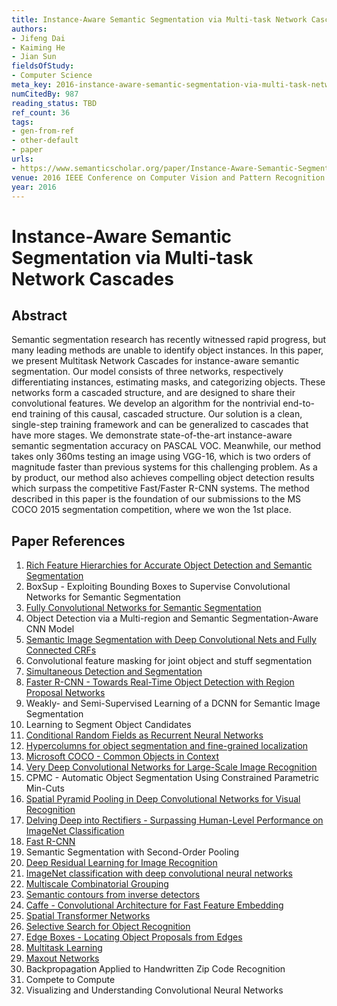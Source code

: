 ```yaml
---
title: Instance-Aware Semantic Segmentation via Multi-task Network Cascades
authors:
- Jifeng Dai
- Kaiming He
- Jian Sun
fieldsOfStudy:
- Computer Science
meta_key: 2016-instance-aware-semantic-segmentation-via-multi-task-network-cascades
numCitedBy: 987
reading_status: TBD
ref_count: 36
tags:
- gen-from-ref
- other-default
- paper
urls:
- https://www.semanticscholar.org/paper/Instance-Aware-Semantic-Segmentation-via-Multi-task-Dai-He/1e9b1f6061ef779e3ad0819c2832a29168eaeb9d?sort=total-citations
venue: 2016 IEEE Conference on Computer Vision and Pattern Recognition (CVPR)
year: 2016
---
```


# Instance-Aware Semantic Segmentation via Multi-task Network Cascades

## Abstract

Semantic segmentation research has recently witnessed rapid progress, but many leading methods are unable to identify object instances. In this paper, we present Multitask Network Cascades for instance-aware semantic segmentation. Our model consists of three networks, respectively differentiating instances, estimating masks, and categorizing objects. These networks form a cascaded structure, and are designed to share their convolutional features. We develop an algorithm for the nontrivial end-to-end training of this causal, cascaded structure. Our solution is a clean, single-step training framework and can be generalized to cascades that have more stages. We demonstrate state-of-the-art instance-aware semantic segmentation accuracy on PASCAL VOC. Meanwhile, our method takes only 360ms testing an image using VGG-16, which is two orders of magnitude faster than previous systems for this challenging problem. As a by product, our method also achieves compelling object detection results which surpass the competitive Fast/Faster R-CNN systems. The method described in this paper is the foundation of our submissions to the MS COCO 2015 segmentation competition, where we won the 1st place.

## Paper References

1. [Rich Feature Hierarchies for Accurate Object Detection and Semantic Segmentation](2014-rich-feature-hierarchies-for-accurate-object-detection-and-semantic-segmentation)
2. BoxSup - Exploiting Bounding Boxes to Supervise Convolutional Networks for Semantic Segmentation
3. [Fully Convolutional Networks for Semantic Segmentation](2017-fully-convolutional-networks-for-semantic-segmentation)
4. Object Detection via a Multi-region and Semantic Segmentation-Aware CNN Model
5. [Semantic Image Segmentation with Deep Convolutional Nets and Fully Connected CRFs](2015-semantic-image-segmentation-with-deep-convolutional-nets-and-fully-connected-crfs)
6. Convolutional feature masking for joint object and stuff segmentation
7. [Simultaneous Detection and Segmentation](2014-simultaneous-detection-and-segmentation)
8. [Faster R-CNN - Towards Real-Time Object Detection with Region Proposal Networks](2015-faster-r-cnn.md)
9. Weakly- and Semi-Supervised Learning of a DCNN for Semantic Image Segmentation
10. Learning to Segment Object Candidates
11. [Conditional Random Fields as Recurrent Neural Networks](2015-conditional-random-fields-as-recurrent-neural-networks)
12. [Hypercolumns for object segmentation and fine-grained localization](2015-hypercolumns-for-object-segmentation-and-fine-grained-localization)
13. [Microsoft COCO - Common Objects in Context](2014-microsoft-coco-common-objects-in-context)
14. [Very Deep Convolutional Networks for Large-Scale Image Recognition](2014-vggnet.md)
15. CPMC - Automatic Object Segmentation Using Constrained Parametric Min-Cuts
16. [Spatial Pyramid Pooling in Deep Convolutional Networks for Visual Recognition](2015-spatial-pyramid-pooling-in-deep-convolutional-networks-for-visual-recognition)
17. [Delving Deep into Rectifiers - Surpassing Human-Level Performance on ImageNet Classification](2015-delving-deep-into-rectifiers-surpassing-human-level-performance-on-imagenet-classification)
18. [Fast R-CNN](2015-fast-r-cnn)
19. Semantic Segmentation with Second-Order Pooling
20. [Deep Residual Learning for Image Recognition](2015-resnet.md)
21. [ImageNet classification with deep convolutional neural networks](2012-alexnet.md)
22. [Multiscale Combinatorial Grouping](2014-multiscale-combinatorial-grouping)
23. [Semantic contours from inverse detectors](2011-semantic-contours-from-inverse-detectors)
24. [Caffe - Convolutional Architecture for Fast Feature Embedding](2014-caffe-convolutional-architecture-for-fast-feature-embedding)
25. [Spatial Transformer Networks](2015-spatial-transformer-networks)
26. [Selective Search for Object Recognition](2013-selective-search-for-object-recognition)
27. [Edge Boxes - Locating Object Proposals from Edges](2014-edge-boxes-locating-object-proposals-from-edges)
28. [Multitask Learning](2004-multitask-learning)
29. [Maxout Networks](2013-maxout-networks)
30. Backpropagation Applied to Handwritten Zip Code Recognition
31. Compete to Compute
32. Visualizing and Understanding Convolutional Neural Networks

